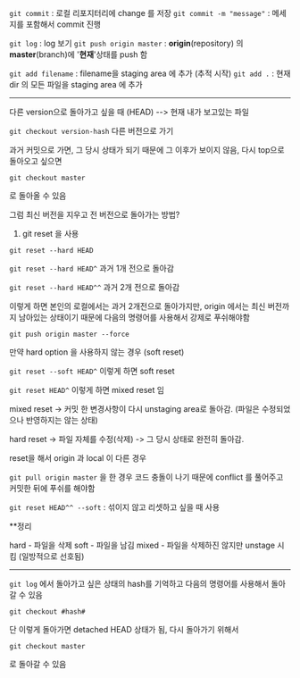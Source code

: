 

`git commit`  : 로컬 리포지터리에 change 를 저장
`git commit -m "message"` : 메세지를 포함해서 commit 진행 


`git log` : log 보기
`git push origin master` : **origin**(repository) 의 **master**(branch)에 '**현재**'상태를 push 함


`git add filename` : filename을 staging area 에 추가 (추적 시작)
`git add .`  :  현재 dir 의 모든 파일을 staging area 에 추가


----

다른 version으로 돌아가고 싶을 때
(HEAD) --> 현재 내가 보고있는 파일

`git checkout version-hash`  다른 버전으로 가기

과거 커밋으로 가면, 그 당시 상태가 되기 때문에 그 이후가 보이지 않음, 다시 top으로 돌아오고 싶으면 

`git checkout master` 

로 돌아올 수 있음



그럼 최신 버전을 지우고 전 버전으로 돌아가는 방법?

1) git reset 을 사용 

`git reset --hard HEAD`

`git reset --hard HEAD^`  과거 1개 전으로 돌아감

`git reset --hard HEAD^^` 과거 2개 전으로 돌아감


이렇게 하면 본인의 로컬에서는 과거 2개전으로 돌아가지만, origin 에서는 최신 버전까지 남아있는 상태이기 때문에 다음의 명령어를 사용해서 강제로 푸쉬해야함

`git push origin master --force`


만약 hard option 을 사용하지 않는 경우 (soft reset)

`git reset --soft HEAD^`  이렇게 하면 soft reset 

`git reset HEAD^` 이렇게 하면 mixed reset 임


mixed reset -> 커밋 한 변경사항이 다시 unstaging area로 돌아감. (파일은 수정되었으나 반영하지는 않는 상태)

hard reset -> 파일 자체를 수정(삭제) -> 그 당시 상태로 완전히 돌아감.


reset을 해서 origin  과 local 이 다른 경우 

`git pull origin master`  을 한 경우 코드 충돌이 나기 때문에 conflict 를 풀어주고 커밋한 뒤에 푸쉬를 해야함


`git reset HEAD^^ --soft`  : 섞이지 않고 리셋하고 싶을 때 사용


**정리 

hard - 파일을 삭제 
soft - 파일을 남김
mixed - 파일을 삭제하진 않지만 unstage 시킴 (일방적으로 선호됨)


 
---- 

`git log` 에서 돌아가고 싶은 상태의 hash를 기억하고 다음의 명령어를 사용해서 돌아갈 수 있음

`git checkout #hash#`

단 이렇게 돌아가면 detached HEAD 상태가 됨, 다시 돌아가기 위해서 

`git checkout master `

로 돌아갈 수 있음

































